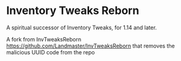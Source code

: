 # Inventory Tweaks Reborn

A spiritual successor of Inventory Tweaks, for 1.14 and later.

A fork from InvTweaksReborn https://github.com/Landmaster/InvTweaksReborn that removes the malicious UUID code from the repo
